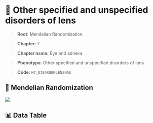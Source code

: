 # 🧪 Other specified and unspecified disorders of lens

> **Root:** Mendelian Randomization

> **Chapter:** 7  

> **Chapter name:** Eye and adnexa

> **Phenotype:** Other specified and unspecified disorders of lens  

> **Code:** `H7_DISORDERLENSNAS`

## 🧬 Mendelian Randomization  

<img src="/MR/Figures/Forward/H7_DISORDERLENSNAS.png"/>

## 📊 Data Table

<CsvTableMRF src="/public/MR/Data/Forward/H7_DISORDERLENSNAS.csv"/>
